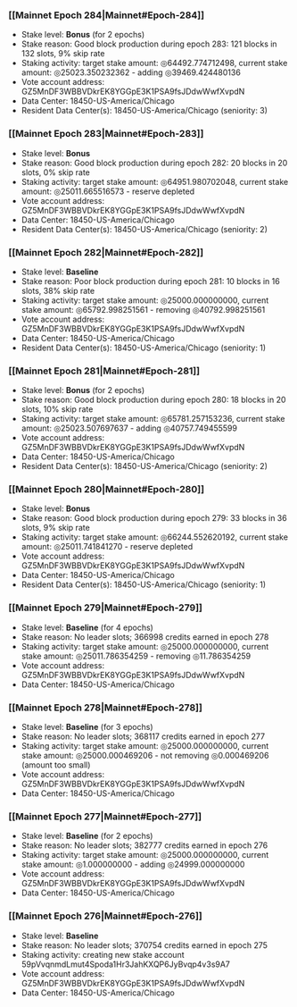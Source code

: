 ### [[Mainnet Epoch 284|Mainnet#Epoch-284]]
* Stake level: **Bonus** (for 2 epochs)
* Stake reason: Good block production during epoch 283: 121 blocks in 132 slots, 9% skip rate
* Staking activity: target stake amount: ◎64492.774712498, current stake amount: ◎25023.350232362 - adding ◎39469.424480136
* Vote account address: GZ5MnDF3WBBVDkrEK8YGGpE3K1PSA9fsJDdwWwfXvpdN
* Data Center: 18450-US-America/Chicago
* Resident Data Center(s): 18450-US-America/Chicago (seniority: 3)
### [[Mainnet Epoch 283|Mainnet#Epoch-283]]
* Stake level: **Bonus**
* Stake reason: Good block production during epoch 282: 20 blocks in 20 slots, 0% skip rate
* Staking activity: target stake amount: ◎64951.980702048, current stake amount: ◎25011.665516573 - reserve depleted
* Vote account address: GZ5MnDF3WBBVDkrEK8YGGpE3K1PSA9fsJDdwWwfXvpdN
* Data Center: 18450-US-America/Chicago
* Resident Data Center(s): 18450-US-America/Chicago (seniority: 2)
### [[Mainnet Epoch 282|Mainnet#Epoch-282]]
* Stake level: **Baseline**
* Stake reason: Poor block production during epoch 281: 10 blocks in 16 slots, 38% skip rate
* Staking activity: target stake amount: ◎25000.000000000, current stake amount: ◎65792.998251561 - removing ◎40792.998251561
* Vote account address: GZ5MnDF3WBBVDkrEK8YGGpE3K1PSA9fsJDdwWwfXvpdN
* Data Center: 18450-US-America/Chicago
* Resident Data Center(s): 18450-US-America/Chicago (seniority: 1)
### [[Mainnet Epoch 281|Mainnet#Epoch-281]]
* Stake level: **Bonus** (for 2 epochs)
* Stake reason: Good block production during epoch 280: 18 blocks in 20 slots, 10% skip rate
* Staking activity: target stake amount: ◎65781.257153236, current stake amount: ◎25023.507697637 - adding ◎40757.749455599
* Vote account address: GZ5MnDF3WBBVDkrEK8YGGpE3K1PSA9fsJDdwWwfXvpdN
* Data Center: 18450-US-America/Chicago
* Resident Data Center(s): 18450-US-America/Chicago (seniority: 2)
### [[Mainnet Epoch 280|Mainnet#Epoch-280]]
* Stake level: **Bonus**
* Stake reason: Good block production during epoch 279: 33 blocks in 36 slots, 9% skip rate
* Staking activity: target stake amount: ◎66244.552620192, current stake amount: ◎25011.741841270 - reserve depleted
* Vote account address: GZ5MnDF3WBBVDkrEK8YGGpE3K1PSA9fsJDdwWwfXvpdN
* Data Center: 18450-US-America/Chicago
* Resident Data Center(s): 18450-US-America/Chicago (seniority: 1)
### [[Mainnet Epoch 279|Mainnet#Epoch-279]]
* Stake level: **Baseline** (for 4 epochs)
* Stake reason: No leader slots; 366998 credits earned in epoch 278
* Staking activity: target stake amount: ◎25000.000000000, current stake amount: ◎25011.786354259 - removing ◎11.786354259
* Vote account address: GZ5MnDF3WBBVDkrEK8YGGpE3K1PSA9fsJDdwWwfXvpdN
* Data Center: 18450-US-America/Chicago
### [[Mainnet Epoch 278|Mainnet#Epoch-278]]
* Stake level: **Baseline** (for 3 epochs)
* Stake reason: No leader slots; 368117 credits earned in epoch 277
* Staking activity: target stake amount: ◎25000.000000000, current stake amount: ◎25000.000469206 - not removing ◎0.000469206 (amount too small)
* Vote account address: GZ5MnDF3WBBVDkrEK8YGGpE3K1PSA9fsJDdwWwfXvpdN
* Data Center: 18450-US-America/Chicago
### [[Mainnet Epoch 277|Mainnet#Epoch-277]]
* Stake level: **Baseline** (for 2 epochs)
* Stake reason: No leader slots; 382777 credits earned in epoch 276
* Staking activity: target stake amount: ◎25000.000000000, current stake amount: ◎1.000000000 - adding ◎24999.000000000
* Vote account address: GZ5MnDF3WBBVDkrEK8YGGpE3K1PSA9fsJDdwWwfXvpdN
* Data Center: 18450-US-America/Chicago
### [[Mainnet Epoch 276|Mainnet#Epoch-276]]
* Stake level: **Baseline**
* Stake reason: No leader slots; 370754 credits earned in epoch 275
* Staking activity: creating new stake account 59pVvqnmdLmut4Spoda1Hr3JahKXQP6JyBvqp4v3s9A7
* Vote account address: GZ5MnDF3WBBVDkrEK8YGGpE3K1PSA9fsJDdwWwfXvpdN
* Data Center: 18450-US-America/Chicago